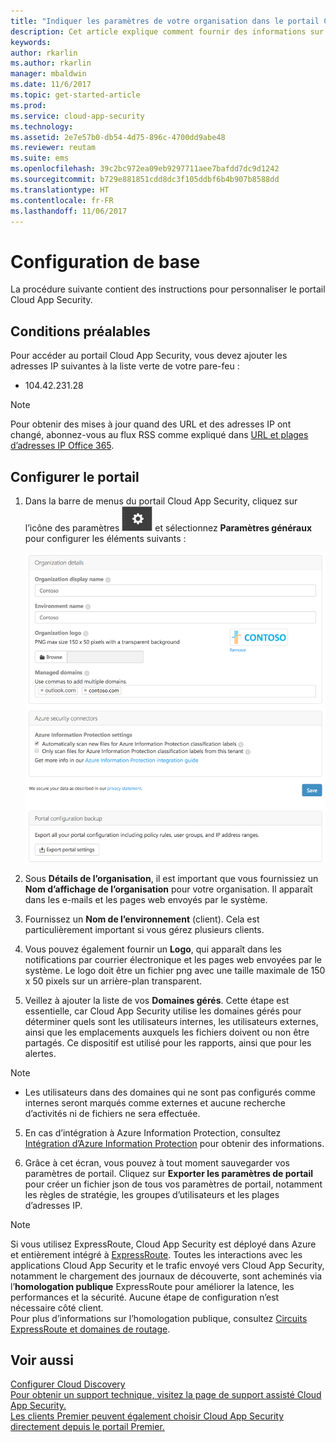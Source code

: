 ```yaml
---
title: "Indiquer les paramètres de votre organisation dans le portail Cloud App Security pour obtenir de meilleurs résultats | Microsoft Docs"
description: Cet article explique comment fournir des informations sur votre organisation dans Cloud App Security.
keywords: 
author: rkarlin
ms.author: rkarlin
manager: mbaldwin
ms.date: 11/6/2017
ms.topic: get-started-article
ms.prod: 
ms.service: cloud-app-security
ms.technology: 
ms.assetid: 2e7e57b0-db54-4d75-896c-4700dd9abe48
ms.reviewer: reutam
ms.suite: ems
ms.openlocfilehash: 39c2bc972ea09eb9297711aee7bafdd7dc9d1242
ms.sourcegitcommit: b729e881851cdd8dc3f105ddbf6b4b907b8588dd
ms.translationtype: HT
ms.contentlocale: fr-FR
ms.lasthandoff: 11/06/2017
---
```

# <a name="basic-set-up"></a>Configuration de base
La procédure suivante contient des instructions pour personnaliser le portail Cloud App Security.

## <a name="prerequisites"></a>Conditions préalables 
Pour accéder au portail Cloud App Security, vous devez ajouter les adresses IP suivantes à la liste verte de votre pare-feu :  
  
- 104.42.231.28  
  
> [!NOTE]  
>  Pour obtenir des mises à jour quand des URL et des adresses IP ont changé, abonnez-vous au flux RSS comme expliqué dans [URL et plages d’adresses IP Office 365](https://support.office.com/article/Office-365-URLs-and-IP-address-ranges-8548a211-3fe7-47cb-abb1-355ea5aa88a2).  
  
## <a name="set-up-the-portal"></a>Configurer le portail  
  
1.  Dans la barre de menus du portail Cloud App Security, cliquez sur l’icône des paramètres ![icône des paramètres](./media/settings-icon.png "icône des paramètres") et sélectionnez **Paramètres généraux** pour configurer les éléments suivants :  
     
     ![paramètres généraux](./media/general-settings.png "paramètres généraux")  
  
3.  Sous **Détails de l’organisation**, il est important que vous fournissiez un **Nom d’affichage de l’organisation** pour votre organisation. Il apparaît dans les e-mails et les pages web envoyés par le système.  
  
4. Fournissez un **Nom de l’environnement** (client). Cela est particulièrement important si vous gérez plusieurs clients.  
  
4. Vous pouvez également fournir un **Logo**, qui apparaît dans les notifications par courrier électronique et les pages web envoyées par le système. Le logo doit être un fichier png avec une taille maximale de 150 x 50 pixels sur un arrière-plan transparent.  

4.  Veillez à ajouter la liste de vos **Domaines gérés**. Cette étape est essentielle, car Cloud App Security utilise les domaines gérés pour déterminer quels sont les utilisateurs internes, les utilisateurs externes, ainsi que les emplacements auxquels les fichiers doivent ou non être partagés. Ce dispositif est utilisé pour les rapports, ainsi que pour les alertes.  
> [!NOTE] 
> - Les utilisateurs dans des domaines qui ne sont pas configurés comme internes seront marqués comme externes et aucune recherche d’activités ni de fichiers ne sera effectuée.

5. En cas d’intégration à Azure Information Protection, consultez [Intégration d’Azure Information Protection](azip-integration.md) pour obtenir des informations. 
  
  
6.  Grâce à cet écran, vous pouvez à tout moment sauvegarder vos paramètres de portail. Cliquez sur **Exporter les paramètres de portail** pour créer un fichier json de tous vos paramètres de portail, notamment les règles de stratégie, les groupes d’utilisateurs et les plages d’adresses IP.  
  
       



> [!NOTE] 
> Si vous utilisez ExpressRoute, Cloud App Security est déployé dans Azure et entièrement intégré à [ExpressRoute](https://azure.microsoft.com/documentation/articles/expressroute-introduction/). Toutes les interactions avec les applications Cloud App Security et le trafic envoyé vers Cloud App Security, notamment le chargement des journaux de découverte, sont acheminés via l’**homologation publique** ExpressRoute pour améliorer la latence, les performances et la sécurité. Aucune étape de configuration n’est nécessaire côté client.  
    Pour plus d’informations sur l’homologation publique, consultez [Circuits ExpressRoute et domaines de routage](https://azure.microsoft.com/documentation/articles/expressroute-circuit-peerings/).  
    
## <a name="see-also"></a>Voir aussi  
[Configurer Cloud Discovery](set-up-cloud-discovery.md)   
[Pour obtenir un support technique, visitez la page de support assisté Cloud App Security.](http://support.microsoft.com/oas/default.aspx?prid=16031)   
[Les clients Premier peuvent également choisir Cloud App Security directement depuis le portail Premier.](https://premier.microsoft.com/)  
  
  